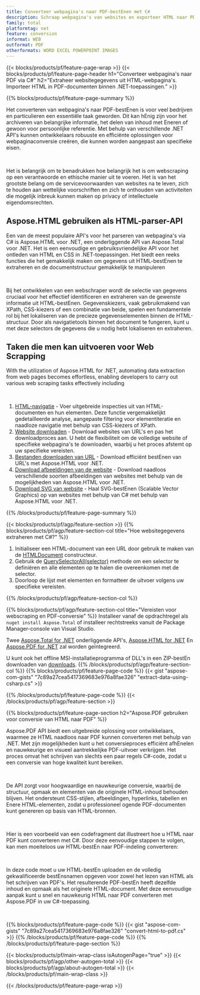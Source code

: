 ```yaml
---
title: Converteer webpagina's naar PDF-bestEnen met C#
description: Schraap webpagina's van websites en exporteer HTML naar PDF-documenten. Ontwikkel .NET-applicaties om websitegegevens naar PDF te schrapen. 
family: total
platformtag: net
feature: conversion
informat: WEB
outformat: PDF
otherformats: WORD EXCEL POWERPOINT IMAGES
---
```

{{< blocks/products/pf/feature-page-wrap >}}
{{< blocks/products/pf/feature-page-header h1="Converteer webpagina's naar PDF via C#" h2="Extraheer websitegegevens uit HTML-webpagina's. Importeer HTML in PDF-documenten binnen .NET-toepassingen." >}}

{{% blocks/products/pf/feature-page-summary %}}

<p>Het converteren van webpagina's naar PDF-bestEnen is voor veel bedrijven en particulieren een essentiële taak geworden. Dit kan hEnig zijn voor het archiveren van belangrijke informatie, het delen van inhoud met Eneren of gewoon voor persoonlijke referentie. Met behulp van verschillende .NET API's kunnen ontwikkelaars robuuste en efficiënte oplossingen voor webpaginaconversie creëren, die kunnen worden aangepast aan specifieke eisen.</p><br />

<p>Het is belangrijk om te benadrukken hoe belangrijk het is om webscraping op een verantwoorde en ethische manier uit te voeren. Het is van het grootste belang om de servicevoorwaarden van websites na te leven, zich te houden aan wettelijke voorschriften en zich te onthouden van activiteiten die mogelijk inbreuk kunnen maken op privacy of intellectuele eigendomsrechten.</p>

<h2 class="heading-border">Aspose.HTML gebruiken als HTML-parser-API</h2>

<p>Een van de meest populaire API's voor het parseren van webpagina's via C# is Aspose.HTML voor .NET, een onderliggende API van Aspose.Total voor .NET. Het is een eenvoudige en gebruiksvriendelijke API voor het ontleden van HTML en CSS in .NET-toepassingen. Het biedt een reeks functies die het gemakkelijk maken om gegevens uit HTML-bestEnen te extraheren en de documentstructuur gemakkelijk te manipuleren</p><br />

<p>Bij het ontwikkelen van een webschraper wordt de selectie van gegevens cruciaal voor het effectief identificeren en extraheren van de gewenste informatie uit HTML-bestEnen. Gegevenskiezers, vaak gebruikmakend van XPath, CSS-kiezers of een combinatie van beide, spelen een fundamentele rol bij het lokaliseren van de precieze gegevenselementen binnen de HTML-structuur. Door als navigatietools binnen het document te fungeren, kunt u met deze selectors de gegevens die u nodig hebt lokaliseren en extraheren.</p>

<h2 class="heading-border">Taken die men kan uitvoeren voor Web Scrapping</h2>

<p>With the utilization of Aspose.HTML for .NET, automating data extraction from web pages becomes effortless, enabling developers to carry out various web scraping tasks effectively including</p><br />

1. [HTML-navigatie](https://docs.aspose.com/html/net/html-navigation/) - Voer uitgebreide inspecties uit van HTML-documenten en hun elementen. Deze functie vergemakkelijkt gedetailleerde analyse, aangepaste filtering voor elementiteratie en naadloze navigatie met behulp van CSS-kiezers of XPath.
2. [Website downloaden](https://docs.aspose.com/html/net/download-website/) - Download websites van URL's en pas het downloadproces aan. U hebt de flexibiliteit om de volledige website of specifieke webpagina's te downloaden, waarbij u het proces afstemt op uw specifieke vereisten.
3. [Bestanden downloaden van URL](https://docs.aspose.com/html/net/download-file-from-url/) - Download efficiënt bestEnen van URL's met Aspose.HTML voor .NET.
4. [Download afbeeldingen van de website](https://docs.aspose.com/html/net/download-images-from-website/) - Download naadloos verschillende soorten afbeeldingen van websites met behulp van de mogelijkheden van Aspose.HTML voor .NET.
5. [Download SVG van website](https://docs.aspose.com/html/net/download-svg-from-website/) - Haal SVG-bestEnen (Scalable Vector Graphics) op van websites met behulp van C# met behulp van Aspose.HTML voor .NET.

{{% /blocks/products/pf/feature-page-summary  %}}

{{< blocks/products/pf/agp/feature-section >}}
{{% blocks/products/pf/agp/feature-section-col title="Hoe websitegegevens extraheren met C#?" %}}

1. Initialiseer een HTML-document van een URL door gebruik te maken van de [HTMLDocument](https://reference.aspose.com/html/net/aspose.html/htmldocument/htmldocument/) constructeur.
2. Gebruik de [QuerySelectorAll(selector)](https://reference.aspose.com/html/net/aspose.html.dom/document/queryselectorall/) methode om een selector te definiëren en alle elementen op te halen die overeenkomen met de selector.
3. Doorloop de lijst met elementen en formatteer de uitvoer volgens uw specifieke vereisten.
 
{{% /blocks/products/pf/agp/feature-section-col %}}

{{% blocks/products/pf/agp/feature-section-col title="Vereisten voor webscraping en PDF-conversie" %}}
Installeer vanaf de opdrachtregel als ```nuget install Aspose.Total``` of installeer rechtstreeks vanuit de Package Manager-console van Visual Studio.

Twee [Aspose.Total for .NET](https://products.aspose.com/total/net/) onderliggende API's, [Aspose.HTML for .NET](https://products.aspose.com/html/net/) En [Aspose.PDF for .NET](https://products.aspose.com/pdf/net/) zal worden geïntegreerd.

U kunt ook het offline MSI-installatieprogramma of DLL's in een ZIP-bestEn downloaden van [downloads](https://releases.aspose.com/total/net).
{{% /blocks/products/pf/agp/feature-section-col %}}
{{% blocks/products/pf/feature-page-code %}}
{{< gist "aspose-com-gists" "7c89a27cea5417369683e976a8fae326" "extract-data-using-csharp.cs" >}}

{{% /blocks/products/pf/feature-page-code %}}
{{< /blocks/products/pf/agp/feature-section >}}

{{% blocks/products/pf/feature-page-section  h2="Aspose.PDF gebruiken voor conversie van HTML naar PDF" %}}
<p>Aspose.PDF API biedt een uitgebreide oplossing voor ontwikkelaars, waarmee ze HTML naadloos naar PDF kunnen converteren met behulp van .NET. Met zijn mogelijkheden kunt u het conversieproces efficiënt afhEnelen en nauwkeurige en visueel aantrekkelijke PDF-uitvoer verkrijgen. Het proces omvat het schrijven van slechts een paar regels C#-code, zodat u een conversie van hoge kwaliteit kunt bereiken.</p><br />

<p>De API zorgt voor hoogwaardige en nauwkeurige conversie, waarbij de structuur, opmaak en elementen van de originele HTML-inhoud behouden blijven. Het ondersteunt CSS-stijlen, afbeeldingen, hyperlinks, tabellen en Enere HTML-elementen, zodat u professioneel ogende PDF-documenten kunt genereren op basis van HTML-bronnen.</p><br />

<p>Hier is een voorbeeld van een codefragment dat illustreert hoe u HTML naar PDF kunt converteren met C#. Door deze eenvoudige stappen te volgen, kan men moeiteloos uw HTML-bestEn naar PDF-indeling converteren:</p><br />

<p>In deze code moet u uw HTML-bestEn uploaden en de volledig gekwalificeerde bestEnsnamen opgeven voor zowel het lezen van HTML als het schrijven van PDF's. Het resulterende PDF-bestEn heeft dezelfde inhoud en opmaak als het originele HTML-document. Met deze eenvoudige aanpak kunt u snel en nauwkeurig HTML naar PDF converteren met Aspose.PDF in uw C#-toepassing.</p><br />

{{% blocks/products/pf/feature-page-code %}}
{{< gist "aspose-com-gists" "7c89a27cea5417369683e976a8fae326" "convert-html-to-pdf.cs" >}}
{{% /blocks/products/pf/feature-page-code  %}}
{{% /blocks/products/pf/feature-page-section %}}

{{< blocks/products/pf/main-wrap-class isAutogenPage="true" >}}
{{< blocks/products/pf/agp/other-autogen-total >}}
{{< blocks/products/pf/agp/about-autogen-total >}}
{{< /blocks/products/pf/main-wrap-class >}}

{{< /blocks/products/pf/feature-page-wrap >}}